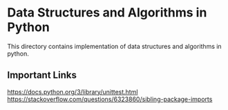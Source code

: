# Data Structures and Algorithms in Python
This directory contains implementation of data structures and algorithms in python.

## Important Links
https://docs.python.org/3/library/unittest.html
https://stackoverflow.com/questions/6323860/sibling-package-imports
